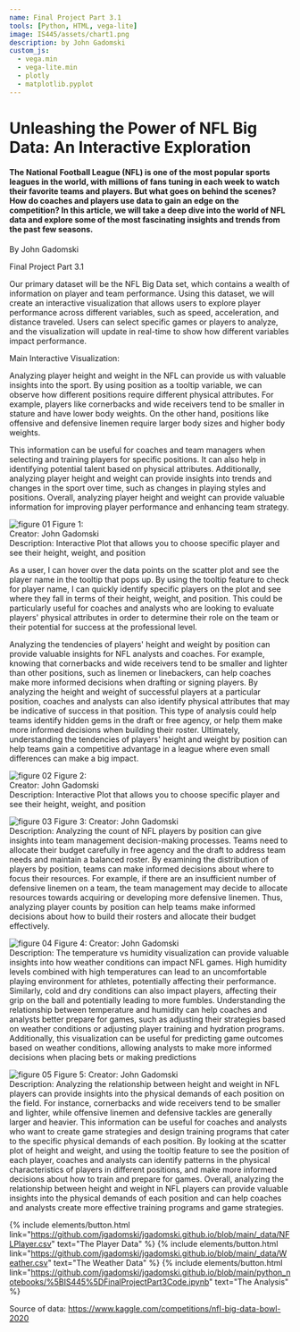 ```yaml
---
name: Final Project Part 3.1
tools: [Python, HTML, vega-lite]
image: IS445/assets/chart1.png
description: by John Gadomski
custom_js:
  - vega.min
  - vega-lite.min
  - plotly
  - matplotlib.pyplot
---
```


# Unleashing the Power of NFL Big Data: An Interactive Exploration
#### The National Football League (NFL) is one of the most popular sports leagues in the world, with millions of fans tuning in each week to watch their favorite teams and players. But what goes on behind the scenes? How do coaches and players use data to gain an edge on the competition? In this article, we will take a deep dive into the world of NFL data and explore some of the most fascinating insights and trends from the past few seasons.
By John Gadomski 

Final Project Part 3.1

Our primary dataset will be the NFL Big Data set, which contains a wealth of information on player and team performance. Using this dataset, we will create an interactive visualization that allows users to explore player performance across different variables, such as speed, acceleration, and distance traveled. Users can select specific games or players to analyze, and the visualization will update in real-time to show how different variables impact performance.

Main Interactive Visualization: 

Analyzing player height and weight in the NFL can provide us with valuable insights into the sport. By using position as a tooltip variable, we can observe how different positions require different physical attributes. For example, players like cornerbacks and wide receivers tend to be smaller in stature and have lower body weights. On the other hand, positions like offensive and defensive linemen require larger body sizes and higher body weights.

This information can be useful for coaches and team managers when selecting and training players for specific positions. It can also help in identifying potential talent based on physical attributes. Additionally, analyzing player height and weight can provide insights into trends and changes in the sport over time, such as changes in playing styles and positions. Overall, analyzing player height and weight can provide valuable information for improving player performance and enhancing team strategy.

![figure 01](/assets/assets/newplot.png)
Figure 1: <br />
Creator: John Gadomski  <br />
Description: Interactive Plot that allows you to choose specific player and see their height, weight, and position

As a user, I can hover over the data points on the scatter plot and see the player name in the tooltip that pops up. By using the tooltip feature to check for player name, I can quickly identify specific players on the plot and see where they fall in terms of their height, weight, and position. This could be particularly useful for coaches and analysts who are looking to evaluate players' physical attributes in order to determine their role on the team or their potential for success at the professional level.

Analyzing the tendencies of players' height and weight by position can provide valuable insights for NFL analysts and coaches. For example, knowing that cornerbacks and wide receivers tend to be smaller and lighter than other positions, such as linemen or linebackers, can help coaches make more informed decisions when drafting or signing players. By analyzing the height and weight of successful players at a particular position, coaches and analysts can also identify physical attributes that may be indicative of success in that position. This type of analysis could help teams identify hidden gems in the draft or free agency, or help them make more informed decisions when building their roster. Ultimately, understanding the tendencies of players' height and weight by position can help teams gain a competitive advantage in a league where even small differences can make a big impact.

![figure 02](/assets/assets/chooseplayer.png)
Figure 2: <br />
Creator: John Gadomski  <br />
Description: Interactive Plot that allows you to choose specific player and see their height, weight, and position


![figure 03](/IS445/assets/chart1.png)
Figure 3: 
Creator: John Gadomski  <br />
Description: Analyzing the count of NFL players by position can give insights into team management decision-making processes. Teams need to allocate their budget carefully in free agency and the draft to address team needs and maintain a balanced roster. By examining the distribution of players by position, teams can make informed decisions about where to focus their resources. For example, if there are an insufficient number of defensive linemen on a team, the team management may decide to allocate resources towards acquiring or developing more defensive linemen. Thus, analyzing player counts by position can help teams make informed decisions about how to build their rosters and allocate their budget effectively.

![figure 04](/IS445/assets/chart2.png)
Figure 4: 
Creator: John Gadomski  <br />
Description: The temperature vs humidity visualization can provide valuable insights into how weather conditions can impact NFL games. High humidity levels combined with high temperatures can lead to an uncomfortable playing environment for athletes, potentially affecting their performance. Similarly, cold and dry conditions can also impact players, affecting their grip on the ball and potentially leading to more fumbles. Understanding the relationship between temperature and humidity can help coaches and analysts better prepare for games, such as adjusting their strategies based on weather conditions or adjusting player training and hydration programs. Additionally, this visualization can be useful for predicting game outcomes based on weather conditions, allowing analysts to make more informed decisions when placing bets or making predictions

![figure 05](/IS445/assets/chart3.png)
Figure 5: 
Creator: John Gadomski  <br />
Description: Analyzing the relationship between height and weight in NFL players can provide insights into the physical demands of each position on the field. For instance, cornerbacks and wide receivers tend to be smaller and lighter, while offensive linemen and defensive tackles are generally larger and heavier. This information can be useful for coaches and analysts who want to create game strategies and design training programs that cater to the specific physical demands of each position. By looking at the scatter plot of height and weight, and using the tooltip feature to see the position of each player, coaches and analysts can identify patterns in the physical characteristics of players in different positions, and make more informed decisions about how to train and prepare for games. Overall, analyzing the relationship between height and weight in NFL players can provide valuable insights into the physical demands of each position and can help coaches and analysts create more effective training programs and game strategies.


{% include elements/button.html link="https://github.com/jgadomski/jgadomski.github.io/blob/main/_data/NFLPlayer.csv" text="The Player Data" %}
{% include elements/button.html link="https://github.com/jgadomski/jgadomski.github.io/blob/main/_data/Weather.csv" text="The Weather Data" %}
{% include elements/button.html link="https://github.com/jgadomski/jgadomski.github.io/blob/main/python_notebooks/%5BIS445%5DFinalProjectPart3Code.ipynb" text="The Analysis" %}

Source of data: https://www.kaggle.com/competitions/nfl-big-data-bowl-2020 
